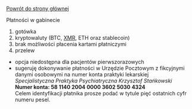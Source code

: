 <a href="https://gabinetpsychiatra.pl"> Powrót do strony głównej </a>

Płatności w gabinecie
1. gotówka
2. kryptowaluty (BTC, [XMR](http://xmr.psychiatra.eth.link/), ETH oraz stablecoin)
3. brak możliwości płacenia kartami płatniczymi
4. przelew
- opcja niedostępna dla pacjentów pierwszorazowych
- sugeruję dokonywanie płatności w Urzędzie Pocztowym z fikcyjnymi danymi osobowymi na numer konta praktyki lekarskiej<br>
_Specjalistyczna Praktyka Psychiatryczna Krzysztof Stańkowski_ <br>
**Numer konta: 58 1140 2004 0000 3602 5030 4324**<br>
Celem identyfikacji płatnika prosze podać w tytule pięć ostatnich cyfr numeru pesel. 
